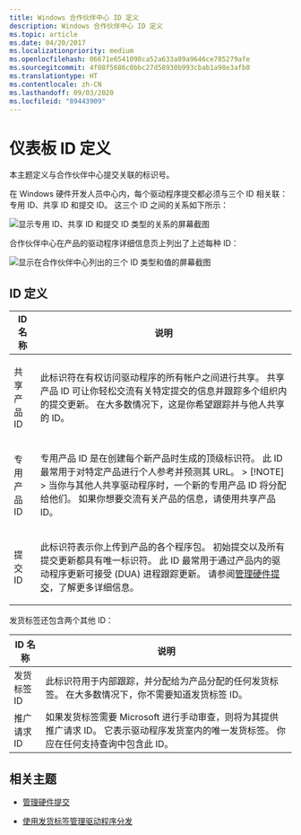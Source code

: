 ```yaml
---
title: Windows 合作伙伴中心 ID 定义
description: Windows 合作伙伴中心 ID 定义
ms.topic: article
ms.date: 04/20/2017
ms.localizationpriority: medium
ms.openlocfilehash: 06671e6541098ca52a633a89a9646ce785279afe
ms.sourcegitcommit: 4f08f5686c0bbc27d58930b993cbab1a98e3afb0
ms.translationtype: HT
ms.contentlocale: zh-CN
ms.lasthandoff: 09/03/2020
ms.locfileid: "89443909"
---
```

# <a name="dashboard-id-definitions"></a>仪表板 ID 定义

本主题定义与合作伙伴中心提交关联的标识号。

在 Windows 硬件开发人员中心内，每个驱动程序提交都必须与三个 ID 相关联：专用 ID、共享 ID 和提交 ID。 这三个 ID 之间的关系如下所示：

![显示专用 ID、共享 ID 和提交 ID 类型的关系的屏幕截图](images/id_relationship.png)

合作伙伴中心在产品的驱动程序详细信息页上列出了上述每种 ID：

![显示在合作伙伴中心列出的三个 ID 类型和值的屏幕截图](images/id_driver_details.png)

## <a name="id-definitions"></a>ID 定义

<table>
<thead>
<tr class="header">
<th>ID 名称</th>
<th>说明</th>
</tr>
</thead>
<tbody>
<tr class="odd">
<td><p>共享产品 ID</p></td>
<td><p>此标识符在有权访问驱动程序的所有帐户之间进行共享。 共享产品 ID 可让你轻松交流有关特定提交的信息并跟踪多个组织内的提交更新。 在大多数情况下，这是你希望跟踪并与他人共享的 ID。</p></td>
</tr>
<tr class="even">
<td><p>专用产品 ID</p></td>
<td><p>专用产品 ID 是在创建每个新产品时生成的顶级标识符。 此 ID 最常用于对特定产品进行个人参考并预测其 URL。
&gt; [!NOTE] &gt; 当你与其他人共享驱动程序时，一个新的专用产品 ID 将分配给他们。 如果你想要交流有关产品的信息，请使用共享产品 ID。
</p>
</td>
</tr>
<tr class="odd">
<td><p>提交 ID</p></td>
<td><p>此标识符表示你上传到产品的各个程序包。 初始提交以及所有提交更新都具有唯一标识符。 此 ID 最常用于通过产品内的驱动程序更新可接受 (DUA) 进程跟踪更新。 请参阅<a href="https://docs.microsoft.com/windows-hardware/drivers/dashboard/manage-your-hardware-submissions" data-raw-source="[Manage your hardware submissions](./manage-your-hardware-submissions.md)">管理硬件提交</a>，了解更多详细信息。 </p></td>
</tr>
</tbody>
</table>

发货标签还包含两个其他 ID：

|ID 名称 | 说明|
|--- | ---|
|发货标签 ID | 此标识符用于内部跟踪，并分配给为产品分配的任何发货标签。 在大多数情况下，你不需要知道发货标签 ID。|
|推广请求 ID | 如果发货标签需要 Microsoft 进行手动审查，则将为其提供推广请求 ID。 它表示驱动程序发货室内的唯一发货标签。 你应在任何支持查询中包含此 ID。|

## <a name="related-topics"></a>相关主题

* [管理硬件提交](./manage-your-hardware-submissions.md)

* [使用发货标签管理驱动程序分发](./manage-driver-distribution-by-submission.md)
